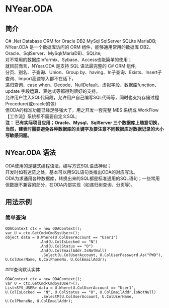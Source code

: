 # NYear.ODA
## 简介
C# .Net Database ORM for Oracle DB2 MySql SqlServer SQLite MariaDB;<br/>
NYear.ODA 是一个数据库访问的 ORM 组件，能够通用常用的数据库 DB2、Oracle、SqlServer、MySql(MariaDB)、SQLite;<br/>
对不常用的数据库Informix、Sybase、Access也能简单的使用；<br/>
就目前而言，NYear.ODA 是支持 SQL 语法最完整的 C# ORM 组件; <br/>
分页、别名、子查询、Union、Group by、having、In子查询、Exists、Insert子查询、Import高速导入都不在话下，<br/>
递归查询、case when、Decode、NullDefault、虚拟字段、数据库function、update 字段运算、表达式等都得到很好的支持。<br/>
允许用户注入SQL代码段，允许用户自己编写SQL代码等，同时也支持存储过程Procedure(或oracle的包）<br/>
但ODA的标准功能已经足够强大了，用之开发一套完整 MES 系统或 WorkFlow【工作流】系统都不需要自定义SQL;<br/>
**注： 已有实际项目应用；Oracle、Mysql、SqlServer 三个数据库上随意切换，**<br/>
**当然，建表时需要避免各种数据库的关键字及要注意不同数据库对数据记录的大小写敏感问题。**<br/>

## NYear.ODA 语法
ODA使用的是链式编程语法，编写方式SQL语法神似；<br/>
开发时如有迷茫之处，基本可以用SQL语句类推出ODA的对应写法。<br/>
ODA为求通用各种数据库，转换出来的SQL都是标准通用的SQL语句；一些常用但数据不兼容的部分，在ODA内部实现（如递归树查询、分页等)。 <br/>

## 用法示例
### 简单查询
```
ODAContext ctx = new ODAContext();
var U = ctx.GetCmd<CmdSysUser>();
object data = U.Where(U.ColUserAccount == "User1")
               .And(U.ColIsLocked == "N")
               .And(U.ColStatus == "O")
               .And(U.ColEmailAddr.IsNotNull)  
                .Select(U.ColUserAccount, U.ColUserPassword.As("PWD"), U.ColUserName, U.ColPhoneNo, U.ColEmailAddr); 
```
###查询默认实体

```
ODAContext ctx = new ODAContext();
var U = ctx.GetCmd<CmdSysUser>();
List<SYS_USER> data = U.Where(U.ColUserAccount == "User1", U.ColIsLocked == "N", U.ColStatus == "O", U.ColEmailAddr.IsNotNull)
                .SelectM(U.ColUserAccount, U.ColUserName, U.ColPhoneNo, U.ColEmailAddr);
```
